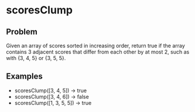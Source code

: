 # scoresClump

## Problem

Given an array of scores sorted in increasing order, return true if the array contains 3 adjacent scores that differ from each other by at most 2, such as with {3, 4, 5} or {3, 5, 5}.

## Examples

- scoresClump([3, 4, 5]) → true
- scoresClump([3, 4, 6]) → false
- scoresClump([1, 3, 5, 5]) → true